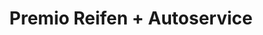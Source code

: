 ---
title: "Premio Reifen + Autoservice"
url: /wetzlar/premio-reifen-autoservice-siegmund-hiepe-strasse/
shop: Autowerkstatt
---